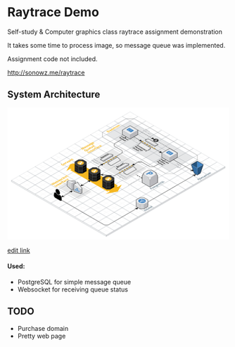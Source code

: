 # Raytrace Demo

Self-study & Computer graphics class raytrace assignment demonstration

It takes some time to process image, so message queue was implemented.

Assignment code not included.

http://sonowz.me/raytrace

## System Architecture
![image](https://github.com/sonowz/sonowz-backend/blob/master/sonowz-raytrace/SystemArchitecture.png)

[edit link](https://app.cloudcraft.co/view/90ca36c3-b22b-4112-8b5e-d9420dcdee19?key=7hnJeHCJhj1sj34R8mcrig)

#### Used:
- PostgreSQL for simple message queue
- Websocket for receiving queue status

## TODO
- Purchase domain
- Pretty web page
